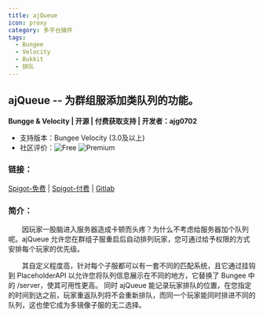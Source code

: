 ```yaml
---
title: ajQueue
icon: proxy
category: 多平台插件
tags: 
  - Bungee
  - Velocity
  - Bukkit
  - 排队
---
```


## ajQueue -- 为群组服添加类队列的功能。

**Bungge & Velocity | 开源 | 付费获取支持 | 开发者：ajg0702**

* 支持版本：Bungee  Velocity (3.0及以上)
* 社区评价：![Free](https://img.shields.io/spiget/rating/78266?label=%E5%85%8D%E8%B4%B9%E7%89%88&style=flat-square) ![Premium](https://img.shields.io/spiget/rating/79123?label=%E4%BB%98%E8%B4%B9%E7%89%88&style=flat-square)


### 链接：

[Spigot-免费](https://www.spigotmc.org/resources/ajqueue.78266/) | [Spigot-付费](https://www.spigotmc.org/resources/ajqueueplus.79123/) | [Gitlab](https://gitlab.com/ajg0702/ajqueue)

### 简介：

&emsp;&emsp;因玩家一股脑进入服务器造成卡顿而头疼？为什么不考虑给服务器加个队列呢。ajQueue 允许您在群组子服重启后自动排列玩家，您可通过给予权限的方式安排每个玩家的优先级。

&emsp;&emsp;其自定义程度高，针对每个子服都可以有一套不同的匹配系统，且它通过挂钩到 PlaceholderAPI 以允许您将队列信息展示在不同的地方，它替换了 Bungee 中的 \/server，使其可用性更高。
同时 ajQueue 能记录玩家排队的位置，在您指定的时间到达之前，玩家重返队列将不会重新排队，而同一个玩家能同时排进不同的队列，这也使它成为多镜像子服的无二选择。